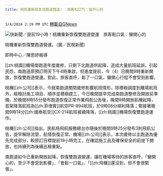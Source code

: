 ```yaml
---
title: 桃机重新恢复双跑道营运！　旅客松口气：蛮开心的
---
```

`3/4/2024 2:19 PM UTC` [轉載自GNews](https://gnews.org/articles/2364001)

![快新聞／提前19小時！桃機重新恢復雙跑道營運　旅客鬆口氣：蠻開心的](https://cdn.ftvnews.com.tw/manasystem/FileData/News/dc5b87f4-5360-47fb-b309-b955b589e5d8.jpg "快新聞／提前19小時！桃機重新恢復雙跑道營運　旅客鬆口氣：蠻開心的")

桃機重新恢復雙跑道營運。（圖／民視新聞）

即時中心／陳思妤報導

[[zh:桃園]]機場南跑道年度歲修，只剩下北跑道供起降，造成大量航班延誤，引起民怨，南跑道原預訂明天下午4時重啟，但進度提前，今（4）日晚間9時重新開放，恢復雙跑道營運。對此，旅客直呼，鬆了一口氣，蠻開心行程不會受到影響。

桃機[[zh:公司]]表示，今就南跑道關閉歲修影響航班情形，除積極調度到離場航班外，經檢討施工項目、順序並積極趕工，今日晚間提早完成南跑道整修及開放前準備，於晚間8時55分發布跑道恢復正常作業飛航公告後，晚間9時開放航機起降，首架降落航班為[[zh:菲律賓]]航空PR-894航班，於9時08分順利降落；緊接著晚間9時14分[[zh:國泰航空]]CX-214航班接續降落，[[zh:桃園]]機場恢復雙跑道運作。

桃機[[zh:公司]]指出，民航局飛航服務總台亦隨後於晚間9時25分發布3則飛航公告，提早解除流管，航情恢復正常。機場[[zh:公司]]表示，本次歲修以主跑道為優先完成部分，較原訂目標提前19小時完工，在確認施工品及確保安全的前提下開放，也持續列為後續巡檢重點。

南跑道如今已重新開放起降，恢復雙跑道營運，讓在機場等待的旅客直呼，「蠻開心的，至少不會受到影響」、「會鬆一口氣」、「[[zh:飛機]]還沒到，但不會很緊張」。
